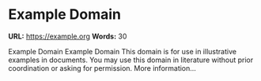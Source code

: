 

# Example Domain
**URL:** https://example.org
**Words:** 30

Example Domain Example Domain This domain is for use in illustrative examples in documents. You may use this domain in literature without prior coordination or asking for permission. More information...